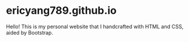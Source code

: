 # ericyang789.github.io
Hello! This is my personal website that I handcrafted with HTML and CSS, aided by Bootstrap.
